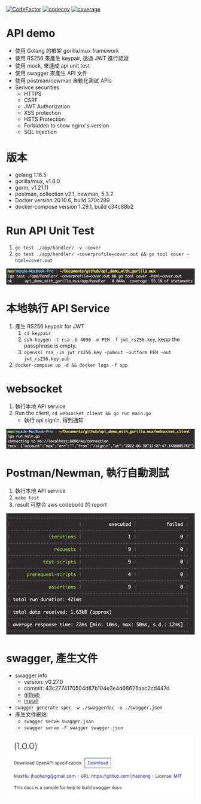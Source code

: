 [![CodeFactor](https://www.codefactor.io/repository/github/jhaoheng/api_demo_with_gorilla.mux/badge)](https://www.codefactor.io/repository/github/jhaoheng/api_demo_with_gorilla.mux)
[![codecov](https://codecov.io/gh/jhaoheng/api_demo_with_gorilla.mux/branch/master/graph/badge.svg?token=YI1WZVYNCQ)](https://codecov.io/gh/jhaoheng/api_demo_with_gorilla.mux)
[![coverage](https://github.com/jhaoheng/api_demo_with_gorilla.mux/actions/workflows/myWorkflow_coverage.yml/badge.svg)](https://github.com/jhaoheng/api_demo_with_gorilla.mux/actions/workflows/myWorkflow_coverage.yml)

# API demo
- 使用 Golang 的框架 gorilla/mux framework
- 使用 RS256 來產生 keypair, 透過 JWT 進行認證
- 使用 mock, 來達成 api unit test
- 使用 swagger 來產生 API 文件
- 使用 postman/newman 自動化測試 APIs
- Serivce securities
    - HTTPS
    - CSRF
    - JWT Authorization
    - XSS protection
    - HSTS Protection
    - Forbidden to show nginx's version
    - SQL injection

# 版本
- golang 1.16.5
- gorilla/mux, v1.8.0
- gorm, v1.21.11
- postman, collection v2.1, newman, 5.3.2
- Docker version 20.10.6, build 370c289
- docker-compose version 1.29.1, build c34c88b2

# Run API Unit Test
1. `go test ./app/handler/ -v -cover`
2. `go test ./app/handler/ -coverprofile=cover.out && go tool cover -html=cover.out`

![go_test](./assets/go_test.png)

# 本地執行 API Service
1. 產生 RS256 keypair for JWT
    1. `cd keypair`
    2. `ssh-keygen -t rsa -b 4096 -m PEM -f jwt_rs256.key`, kepp the passphrase is empty.
    3. `openssl rsa -in jwt_rs256.key -pubout -outform PEM -out jwt_rs256.key.pub`  
2. `docker-compose up -d && docker logs -f app`

# websocket
1. 執行本地 API service
2. Run the client, `cd websocket_client && go run main.go`
    - 執行 api signin, 得到通知

![websocket](./assets/websocket.png)

# Postman/Newman, 執行自動測試
1. 執行本地 API service
2. `make test`
3. result 可整合 aws codebuild 的 report

![newman_autotest](./assets/newman_autotest.png)

# swagger, 產生文件
- swagger info
    - version: v0.27.0
    - commit: 43c2774170504d87b104e3e4d68626aac2cd447d
    - [github](https://github.com/go-swagger/go-swagger)
    - [install](https://goswagger.io/install.html)
- `swagger generate spec -w ./swaggerdoc -o ./swagger.json`
- 產生文件網站: 
    - `swagger serve swagger.json`
    - `swagger serve -F swagger swagger.json`

![swagger](./assets/swagger.png)